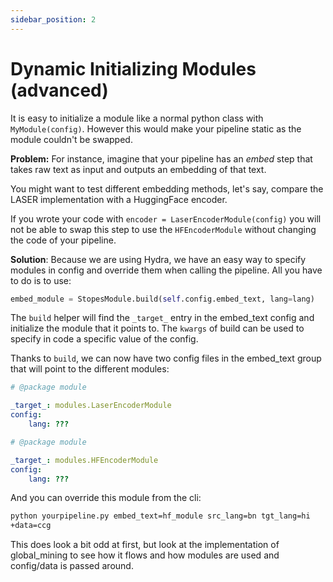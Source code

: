 ```yaml
---
sidebar_position: 2
---
```


# Dynamic Initializing Modules (advanced)

It is easy to initialize a module like a normal python class with`
MyModule(config)`. However this would make your pipeline static as the module
couldn't be swapped.


**Problem:** For instance, imagine that your pipeline has an _embed_ step that
takes raw text as input and outputs an embedding of that text.

You might want to test different embedding methods, let's say, compare the LASER
implementation with a HuggingFace encoder.

If you wrote your code with `encoder = LaserEncoderModule(config)` you will not
be able to swap this step to use the `HFEncoderModule` without changing the code
of your pipeline.

**Solution**: Because we are using Hydra, we have an easy way to specify modules
in config and override them when calling the pipeline. All you have to do is to
use:


```python
embed_module = StopesModule.build(self.config.embed_text, lang=lang)
```


The `build` helper will find the `_target_` entry in the embed_text config and
initialize the module that it points to. The `kwargs` of build can be used to
specify in code a specific value of the config.

Thanks to `build`, we can now have two config files in the embed_text group that
will point to the different modules:




```yaml title="laser_module.yaml"
# @package module

_target_: modules.LaserEncoderModule
config:
    lang: ???
```



```yaml title="hf_module.yaml"
# @package module

_target_: modules.HFEncoderModule
config:
    lang: ???
```


And you can override this module from the cli:

```bash
python yourpipeline.py embed_text=hf_module src_lang=bn tgt_lang=hi
+data=ccg
```

This does look a bit odd at first, but look at the implementation of
global_mining to see how it flows and how modules are used and config/data is
passed around.
